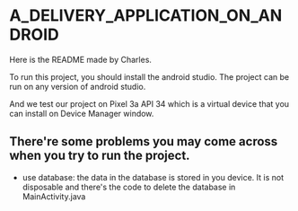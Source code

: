 # A_DELIVERY_APPLICATION_ON_ANDROID

Here is the README made by Charles.

To run this project, you should install the android studio.
The project can be run on any version of android studio.

And we test our project on Pixel 3a API 34 which is a virtual device that you can install on Device Manager window.

## There're some problems you may come across when you try to run the project.
* use database: the data in the database is stored in you device. It is not disposable and there's the code to delete the database in MainActivity.java